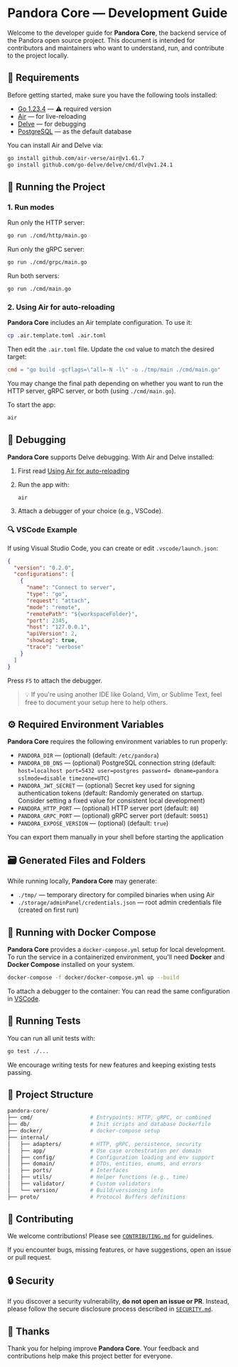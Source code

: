 # Pandora Core — Development Guide

Welcome to the developer guide for **Pandora Core**, the backend service of the Pandora open source project. This document is intended for contributors and maintainers who want to understand, run, and contribute to the project locally.

## :wrench: Requirements

Before getting started, make sure you have the following tools installed:

* [Go 1.23.4](https://go.dev/dl/) — ⚠️ required version
* [Air](https://github.com/air-verse/air) — for live-reloading
* [Delve](https://github.com/go-delve/delve) — for debugging
* [PostgreSQL](https://www.postgresql.org/) — as the default database

You can install Air and Delve via:

```bash
go install github.com/air-verse/air@v1.61.7
go install github.com/go-delve/delve/cmd/dlv@v1.24.1
```

## :rocket: Running the Project

### 1. Run modes

Run only the HTTP server:

```bash
go run ./cmd/http/main.go
```

Run only the gRPC server:

```bash
go run ./cmd/grpc/main.go
```

Run both servers:

```bash
go run ./cmd/main.go
```

### 2. Using Air for auto-reloading

**Pandora Core** includes an Air template configuration. To use it:

```bash
cp .air.template.toml .air.toml
```

Then edit the `.air.toml` file. Update the `cmd` value to match the desired target:

```toml
cmd = "go build -gcflags=\"all=-N -l\" -o ./tmp/main ./cmd/main.go"
```

You may change the final path depending on whether you want to run the HTTP server, gRPC server, or both (using `./cmd/main.go`).

To start the app:

```bash
air
```

## :bug: Debugging

**Pandora Core** supports Delve debugging. With Air and Delve installed:

1. First read [Using Air for auto-reloading](#2-using-air-for-auto-reloading)
1. Run the app with:

   ```bash
   air
   ```
2. Attach a debugger of your choice (e.g., VSCode).

### :mag: VSCode Example

If using Visual Studio Code, you can create or edit `.vscode/launch.json`:

```json
{
  "version": "0.2.0",
  "configurations": [
    {
      "name": "Connect to server",
      "type": "go",
      "request": "attach",
      "mode": "remote",
      "remotePath": "${workspaceFolder}",
      "port": 2345,
      "host": "127.0.0.1",
      "apiVersion": 2,
      "showLog": true,
      "trace": "verbose"
    }
  ]
}
```

Press `F5` to attach the debugger.

> :bulb: If you're using another IDE like Goland, Vim, or Sublime Text, feel free to document your setup here to help others.

## :gear: Required Environment Variables

**Pandora Core** requires the following environment variables to run properly:

* `PANDORA_DIR` — (optional) (default: `/etc/pandora`)
* `PANDORA_DB_DNS` — (optional) PostgreSQL connection string (default: `host=localhost port=5432 user=postgres password= dbname=pandora sslmode=disable timezone=UTC`)
* `PANDORA_JWT_SECRET` — (optional) Secret key used for signing authentication tokens (default: Randomly generated on startup. Consider setting a fixed value for consistent local development)
* `PANDORA_HTTP_PORT` — (optional) HTTP server port (default: `80`)
* `PANDORA_GRPC_PORT` — (optional) gRPC server port (default: `50051`)
* `PANDORA_EXPOSE_VERSION` — (optional) (default: `true`)

You can export them manually in your shell before starting the application

## :card_file_box: Generated Files and Folders

While running locally, **Pandora Core** may generate:

* `./tmp/` — temporary directory for compiled binaries when using Air
* `./storage/adminPanel/credentials.json` — root admin credentials file (created on first run)


## :whale: Running with Docker Compose

**Pandora Core** provides a `docker-compose.yml` setup for local development. To run the service in a containerized environment, you'll need **Docker** and **Docker Compose** installed on your system.

```bash
docker-compose -f docker/docker-compose.yml up --build
```

To attach a debugger to the container: You can read the same configuration in [VSCode](#-vscode-example).

## :test_tube: Running Tests

You can run all unit tests with:

```bash
go test ./...
```

We encourage writing tests for new features and keeping existing tests passing.

## :file_folder: Project Structure

```bash
pandora-core/
├── cmd/                  # Entrypoints: HTTP, gRPC, or combined
├── db/                   # Init scripts and database Dockerfile
├── docker/               # docker-compose setup
├── internal/
│   ├── adapters/         # HTTP, gRPC, persistence, security
│   ├── app/              # Use case orchestration per domain
│   ├── config/           # Configuration loading and env support
│   ├── domain/           # DTOs, entities, enums, and errors
│   ├── ports/            # Interfaces
│   ├── utils/            # Helper functions (e.g., time)
│   ├── validator/        # Custom validators
│   └── version/          # Build/versioning info
├── proto/                # Protocol Buffers definitions
```
## :raising_hand: Contributing

We welcome contributions! Please see [`CONTRIBUTING.md`](./CONTRIBUTING.md) for guidelines.

If you encounter bugs, missing features, or have suggestions, open an issue or pull request.

## :lock: Security

If you discover a security vulnerability, **do not open an issue or PR**. Instead, please follow the secure disclosure process described in [`SECURITY.md`](./SECURITY.md).

## :handshake: Thanks

Thank you for helping improve **Pandora Core**. Your feedback and contributions help make this project better for everyone.
